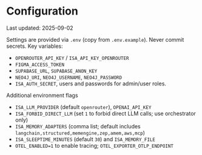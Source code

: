 # Configuration
Last updated: 2025-09-02

Settings are provided via `.env` (copy from `.env.example`). Never commit secrets.
Key variables:
- `OPENROUTER_API_KEY` / `ISA_API_KEY_OPENROUTER`
- `FIGMA_ACCESS_TOKEN`
- `SUPABASE_URL`, `SUPABASE_ANON_KEY`
- `NEO4J_URI`, `NEO4J_USERNAME`, `NEO4J_PASSWORD`
- `ISA_AUTH_SECRET`, users and passwords for admin/user roles.

Additional environment flags
- `ISA_LLM_PROVIDER` (default `openrouter`), `OPENAI_API_KEY`
- `ISA_FORBID_DIRECT_LLM` (set `1` to forbid direct LLM calls; use orchestrator only)
- `ISA_MEMORY_ADAPTERS` (comma list; default includes `langchain,structured,memengine,zep,amem,aws,mcp`)
- `ISA_SLEEPTIME_MINUTES` (default `30`) and `ISA_MEMORY_FILE`
- `OTEL_ENABLED=1` to enable tracing; `OTEL_EXPORTER_OTLP_ENDPOINT`
